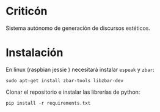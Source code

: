 # Criticón

Sistema autónomo de generación de discursos estéticos.


# Instalación

En linux (raspbian jessie ) necesitará instalar `espeak` y `zbar`:

```
sudo apt-get install zbar-tools libzbar-dev
```

Clonar el repositorio e instalar las librerías de python:

```
pip install -r requirements.txt
```
